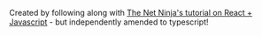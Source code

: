 Created by following along with <a href = "https://www.youtube.com/playlist?list=PL4cUxeGkcC9gZD-Tvwfod2gaISzfRiP9d">The Net Ninja's tutorial on React + Javascript</a> - but independently amended to typescript!

